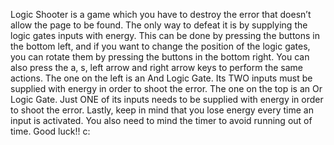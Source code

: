 Logic Shooter is a game which you have to destroy the error that doesn’t allow the page to be found.
The only way to defeat it is by supplying the logic gates inputs with energy. This can be done by pressing the buttons in the bottom left, and if you want to change the position of the logic gates, you can rotate them by pressing the buttons in the bottom right. 
You can also press the a, s, left arrow and right arrow keys to perform the same actions.
The one on the left is an And Logic Gate. Its TWO inputs must be supplied with     energy in order to shoot the error. 
The one on the top is an Or Logic Gate. Just ONE of its inputs needs to be supplied with energy in order to shoot the error.
Lastly, keep in mind that you lose energy every time an input is activated. You also need to mind the timer to avoid running out of time. Good luck!! c: